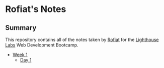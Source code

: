 # Rofiat's Notes
## Summary
This repository contains all of the notes taken by [Rofiat](https://github.com/Rofiat369) for the [Lighthouse Labs](https://www.lighthouselabs.ca/en/toronto?gclid=CjwKCAiAnO2MBhApEiwA8q0HYfmFa90eUO7Ojxhyrfys2gcpEb71nzr6qKQR60VheL17elQxaTDcDxoCf-MQAvD_BwE) Web Development Bootcamp.
* [Week 1](/Week_1)
  * [Day 1](/Week_1/Day_1)